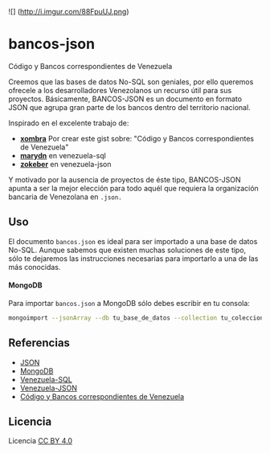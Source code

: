 ![] (http://i.imgur.com/88FpuUJ.png)
# bancos-json
Código y Bancos correspondientes de Venezuela

Creemos que las bases de datos No-SQL son geniales, por ello queremos ofrecele a los desarrolladores Venezolanos un recurso útil para sus proyectos. Básicamente, BANCOS-JSON es un documento en formato JSON que agrupa gran parte de los bancos dentro del territorio nacional.

Inspirado en el excelente trabajo de:

* [**xombra**](https://github.com/xombra) Por crear este gist sobre: "Código y Bancos correspondientes de Venezuela"
* [**marydn**](https://github.com/marydn) en venezuela-sql
* [**zokeber**](https://github.com/zokeber) en venezuela-json

Y motivado por la ausencia de proyectos de éste tipo, BANCOS-JSON apunta a ser la mejor elección para todo aquél que requiera la organización bancaria de Venezolana en ```.json.```

## Uso
El documento ```bancos.json``` es ideal para ser importado a una base de datos No-SQL. Aunque sabemos que existen muchas soluciones de este tipo, sólo te dejaremos las instrucciones necesarias para importarlo a una de las más conocidas.

#### MongoDB

Para importar ```bancos.json``` a MongoDB sólo debes escribir en tu consola:

```bash
mongoimport --jsonArray --db tu_base_de_datos --collection tu_coleccion --type json --file "/ruta/a/bancos.json"
```

## Referencias

* [JSON](https://es.wikipedia.org/wiki/JSON)
* [MongoDB](http://www.mongodb.com/mongodb-overview)
* [Venezuela-SQL](https://github.com/marydn/venezuela-sql)
* [Venezuela-JSON](https://github.com/zokeber/venezuela-json)
* [Código y Bancos correspondientes de Venezuela](https://gist.github.com/xombra/11335801)

## Licencia

Licencia [CC BY 4.0](http://creativecommons.org/licenses/by/4.0/deed.es_ES)
